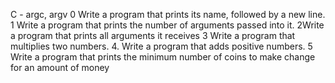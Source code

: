 C - argc, argv
0 Write a program that prints its name, followed by a new line.
1 Write a program that prints the number of arguments passed into it.
2Write a program that prints all arguments it receives
3 Write a program that multiplies two numbers.
4. Write a program that adds positive numbers.
5 Write a program that prints the minimum number of coins to make change for an amount of money
